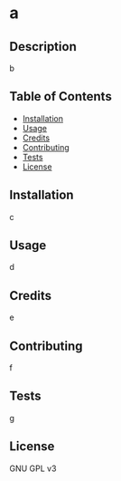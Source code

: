 # a  
  
## Description  

b  

## Table of Contents  

- [Installation](#installation)
- [Usage](#usage)
- [Credits](#credits)
- [Contributing](#contributing)
- [Tests](#tests)
- [License](#license)

## Installation  

c  

## Usage  

d  

## Credits  

e

## Contributing  

f  

## Tests  

g  

## License  

GNU GPL v3

